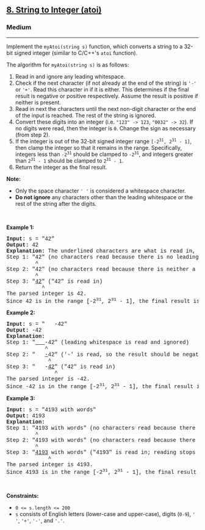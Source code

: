<h2><a href="https://leetcode.com/problems/string-to-integer-atoi/">8. String to Integer (atoi)</a></h2><h3>Medium</h3><hr><div><p>Implement the <code style="font-family: monospace, Bangla564, sans-serif;">myAtoi(string s)</code> function, which converts a string to a 32-bit signed integer (similar to C/C++'s <code style="font-family: monospace, Bangla564, sans-serif;">atoi</code> function).</p>

<p>The algorithm for <code style="font-family: monospace, Bangla564, sans-serif;">myAtoi(string s)</code> is as follows:</p>

<ol>
	<li>Read in and ignore any leading whitespace.</li>
	<li>Check if the next character (if not already at the end of the string) is <code style="font-family: monospace, Bangla564, sans-serif;">'-'</code> or <code style="font-family: monospace, Bangla564, sans-serif;">'+'</code>. Read this character in if it is either. This determines if the final result is negative or positive respectively. Assume the result is positive if neither is present.</li>
	<li>Read in next the characters until the next non-digit character or the end of the input is reached. The rest of the string is ignored.</li>
	<li>Convert these digits into an integer (i.e. <code style="font-family: monospace, Bangla564, sans-serif;">"123" -&gt; 123</code>, <code style="font-family: monospace, Bangla564, sans-serif;">"0032" -&gt; 32</code>). If no digits were read, then the integer is <code style="font-family: monospace, Bangla564, sans-serif;">0</code>. Change the sign as necessary (from step 2).</li>
	<li>If the integer is out of the 32-bit signed integer range <code style="font-family: monospace, Bangla564, sans-serif;">[-2<sup>31</sup>, 2<sup>31</sup> - 1]</code>, then clamp the integer so that it remains in the range. Specifically, integers less than <code style="font-family: monospace, Bangla564, sans-serif;">-2<sup>31</sup></code> should be clamped to <code style="font-family: monospace, Bangla564, sans-serif;">-2<sup>31</sup></code>, and integers greater than <code style="font-family: monospace, Bangla564, sans-serif;">2<sup>31</sup> - 1</code> should be clamped to <code style="font-family: monospace, Bangla564, sans-serif;">2<sup>31</sup> - 1</code>.</li>
	<li>Return the integer as the final result.</li>
</ol>

<p><strong>Note:</strong></p>

<ul>
	<li>Only the space character <code style="font-family: monospace, Bangla564, sans-serif;">' '</code> is considered a whitespace character.</li>
	<li><strong>Do not ignore</strong> any characters other than the leading whitespace or the rest of the string after the digits.</li>
</ul>

<p>&nbsp;</p>
<p><strong>Example 1:</strong></p>

<pre style="font-family: SFMono-Regular, Consolas, &quot;Liberation Mono&quot;, Menlo, Courier, monospace, Bangla564, sans-serif;"><strong>Input:</strong> s = "42"
<strong>Output:</strong> 42
<strong>Explanation:</strong> The underlined characters are what is read in, the caret is the current reader position.
Step 1: "42" (no characters read because there is no leading whitespace)
         ^
Step 2: "42" (no characters read because there is neither a '-' nor '+')
         ^
Step 3: "<u>42</u>" ("42" is read in)
           ^
The parsed integer is 42.
Since 42 is in the range [-2<sup>31</sup>, 2<sup>31</sup> - 1], the final result is 42.
</pre>

<p><strong>Example 2:</strong></p>

<pre style="font-family: SFMono-Regular, Consolas, &quot;Liberation Mono&quot;, Menlo, Courier, monospace, Bangla564, sans-serif;"><strong>Input:</strong> s = "   -42"
<strong>Output:</strong> -42
<strong>Explanation:</strong>
Step 1: "<u>   </u>-42" (leading whitespace is read and ignored)
            ^
Step 2: "   <u>-</u>42" ('-' is read, so the result should be negative)
             ^
Step 3: "   -<u>42</u>" ("42" is read in)
               ^
The parsed integer is -42.
Since -42 is in the range [-2<sup>31</sup>, 2<sup>31</sup> - 1], the final result is -42.
</pre>

<p><strong>Example 3:</strong></p>

<pre style="font-family: SFMono-Regular, Consolas, &quot;Liberation Mono&quot;, Menlo, Courier, monospace, Bangla564, sans-serif;"><strong>Input:</strong> s = "4193 with words"
<strong>Output:</strong> 4193
<strong>Explanation:</strong>
Step 1: "4193 with words" (no characters read because there is no leading whitespace)
         ^
Step 2: "4193 with words" (no characters read because there is neither a '-' nor '+')
         ^
Step 3: "<u>4193</u> with words" ("4193" is read in; reading stops because the next character is a non-digit)
             ^
The parsed integer is 4193.
Since 4193 is in the range [-2<sup>31</sup>, 2<sup>31</sup> - 1], the final result is 4193.
</pre>

<p>&nbsp;</p>
<p><strong>Constraints:</strong></p>

<ul>
	<li><code style="font-family: monospace, Bangla564, sans-serif;">0 &lt;= s.length &lt;= 200</code></li>
	<li><code style="font-family: monospace, Bangla564, sans-serif;">s</code> consists of English letters (lower-case and upper-case), digits (<code style="font-family: monospace, Bangla564, sans-serif;">0-9</code>), <code style="font-family: monospace, Bangla564, sans-serif;">' '</code>, <code style="font-family: monospace, Bangla564, sans-serif;">'+'</code>, <code style="font-family: monospace, Bangla564, sans-serif;">'-'</code>, and <code style="font-family: monospace, Bangla564, sans-serif;">'.'</code>.</li>
</ul>
</div>